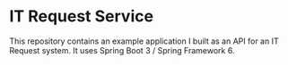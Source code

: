 # IT Request Service

This repository contains an example application I built as an API for an IT Request system.  It uses Spring Boot 3 / Spring Framework 6.